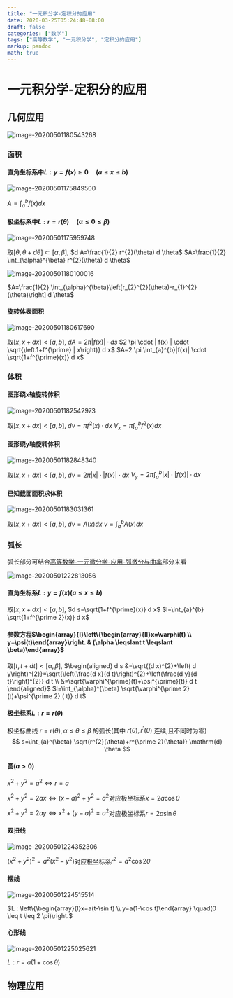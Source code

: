 ```yaml
---
title: "一元积分学-定积分的应用"
date: 2020-03-25T05:24:48+08:00
draft: false
categories: ["数学"]
tags: ["高等数学", "一元积分学", "定积分的应用"] 
markup: pandoc
math: true
---
```


# 一元积分学-定积分的应用

## 几何应用

![image-20200501180543268](https://picgo12138.oss-cn-hangzhou.aliyuncs.com/md/image-20200501180543268.png)

### 面积

#### 直角坐标系中$L : y=f(x) \geqslant 0 \quad(a \leq x \leq b)$

![image-20200501175849500](https://picgo12138.oss-cn-hangzhou.aliyuncs.com/md/image-20200501175849500.png)

$A=\int_{a}^{b} f(x) d x$

#### 极坐标系中$L: r=r(\theta) \quad(\alpha \leq 0 \leq \beta)$

![image-20200501175959748](https://picgo12138.oss-cn-hangzhou.aliyuncs.com/md/image-20200501175959748.png)

取$[\theta,\theta+d \theta] \subset[\alpha, \beta]$,
$d A=\frac{1}{2} r^{2}(\theta) d \theta$
$A=\frac{1}{2} \int_{\alpha}^{\beta} r^{2}(\theta) d \theta$

![image-20200501180100016](https://picgo12138.oss-cn-hangzhou.aliyuncs.com/md/image-20200501180100016.png)

$A=\frac{1}{2} \int_{\alpha}^{\beta}\left[r_{2}^{2}(\theta)-r_{1}^{2}(\theta)\right] d \theta$

#### 旋转体表面积



![image-20200501180617690](upload\image-20200501180617690.png)

取$[x, x+d x]<[a, b]$,
$d A=2 \pi | f(x) | \cdot d s$
$2 \pi \cdot | f(x) | \cdot \sqrt{\left.1+f^{\prime} | x\right)} d x$
$A=2 \pi \int_{a}^{b}|f(x)| \cdot \sqrt{1+f^{\prime}(x)} d x$

### 体积

#### 图形绕x轴旋转体积

![image-20200501182542973](https://picgo12138.oss-cn-hangzhou.aliyuncs.com/md/image-20200501182542973.png)

取$[x, x+d x]<[a, b]$,
$d v=\pi f^{2} (x) \cdot d x$
$V_{x}=\pi \int_{a}^{b} f^{2} (x) d x$

#### 图形绕y轴旋转体积

![image-20200501182848340](https://picgo12138.oss-cn-hangzhou.aliyuncs.com/md/image-20200501182848340.png)

取$[x, x+d x]<[a, b]$,
$d v=2 \pi|x| \cdot|f(x)| \cdot d x$
$V_{y}=2 \pi \int_{a}^{b}|x| \cdot|f(x)| \cdot d x$

#### 已知截面面积求体积

![image-20200501183031361](https://picgo12138.oss-cn-hangzhou.aliyuncs.com/md/image-20200501183031361.png)

取$[x, x+d x]<[a, b]$,
$d v=A(x) d x$
$v=\int_{a}^{b} A(x) d x$

### 弧长

弧长部分可结合[高等数学-一元微分学-应用-弧微分与曲率](#高等数学-一元微分学-应用-弧微分与曲率.md#弧微分)部分来看

![image-20200501222813056](https://picgo12138.oss-cn-hangzhou.aliyuncs.com/md/image-20200501222813056.png)

#### 直角坐标系$L: y=f(x)(a \leq x \leq b)$

取$[x, x+d x]<[a, b]$,
$d s=\sqrt{1+f^{\prime}(x)} d x$
$l=\int_{a}^{b} \sqrt{1+f^{\prime 2}(x)} d x$

#### 参数方程$\begin{array}{l}\left\{\begin{array}{ll}x=\varphi(t) \\ y=\psi(t)\end{array}\right. & (\alpha \leqslant t \leqslant \beta)\end{array}$

取$[t, t+d t]<[\alpha , \beta]$,
$\begin{aligned} d s &=\sqrt{(d x)^{2}+\left( d y\right)^{2}}=\sqrt{\left(\frac{d x}{d t}\right)^{2}+\left(\frac{d y}{d t}\right)^{2}} d t \\ &=\sqrt{\varphi^{\prime}(t)+\psi^{\prime}(t)} d t \end{aligned}$
$l=\int_{\alpha}^{\beta} \sqrt{\varphi^{\prime 2}(t)+\psi^{\prime 2} ( t)} d t$

#### 极坐标系$L: r=r(\theta)$

极坐标曲线 $r=r(\theta), \alpha \leqslant \theta \leqslant \beta$ 的弧长(其中 $r(\theta), r^{\prime}(\theta)$ 连续,且不同时为零)
$$
s=\int_{a}^{\beta} \sqrt{r^{2}(\theta)+r^{\prime 2}(\theta)} \mathrm{d} \theta
$$

#### 圆$(a>0)$

$x^{2}+y^{2}=a^{2} \Leftrightarrow r=a$

$x^{2}+y^{2}=2 a x \Leftrightarrow(x-a)^{2}+y^{2}=a^{2}$对应极坐标系$x=2 a \cos \theta$

$x^{2}+y^{2}=2 a y \Leftrightarrow x^{2}+(y-a)^{2}=a^{2}$对应极坐标系$r=2 a \sin \theta$

#### 双扭线

![image-20200501224352306](https://picgo12138.oss-cn-hangzhou.aliyuncs.com/md/image-20200501224352306.png)

$\left(x^{2}+y^{2}\right)^{2}=a^{2}\left(x^{2}-y^{2}\right)$对应极坐标系$r^{2}=a^{2} \cos 2 \theta$

#### 摆线

![image-20200501224515514](https://picgo12138.oss-cn-hangzhou.aliyuncs.com/md/image-20200501224515514.png)

$L : \left\{\begin{array}{l}x=a(t-\sin t) \\ y=a(1-\cos t)\end{array} \quad(0 \leq t \leq 2 \pi)\right.$

#### 心形线

![image-20200501225025621](https://picgo12138.oss-cn-hangzhou.aliyuncs.com/md/image-20200501225025621.png)

$L: r=a(1+\cos \theta)$

## 物理应用